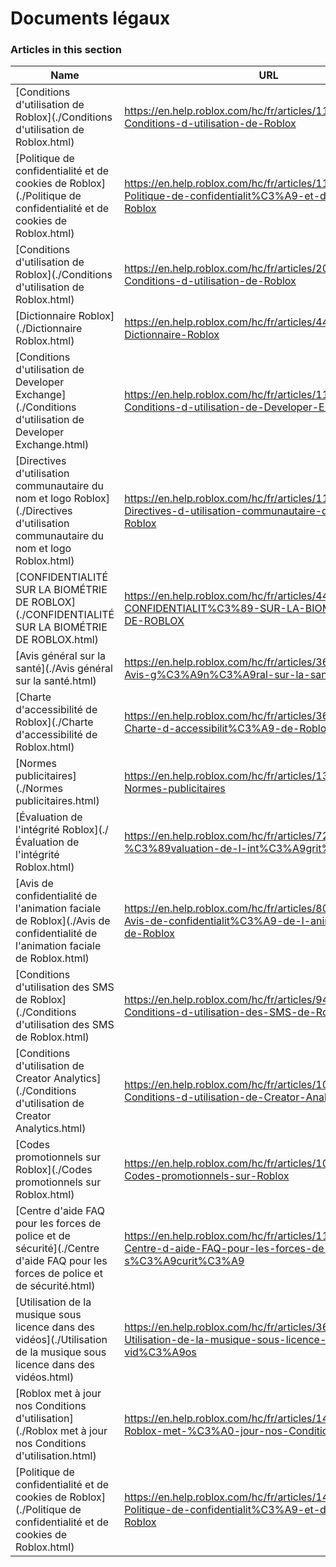 # Documents légaux  
### Articles in this section
Name|URL
-|-
[Conditions d'utilisation de Roblox](./Conditions d'utilisation de Roblox.html) |https://en.help.roblox.com/hc/fr/articles/115004647846-Conditions-d-utilisation-de-Roblox
[Politique de confidentialité et de cookies de Roblox](./Politique de confidentialité et de cookies de Roblox.html) |https://en.help.roblox.com/hc/fr/articles/115004630823-Politique-de-confidentialit%C3%A9-et-de-cookies-de-Roblox
[Conditions d'utilisation de Roblox](./Conditions d'utilisation de Roblox.html) |https://en.help.roblox.com/hc/fr/articles/203313410-Conditions-d-utilisation-de-Roblox
[Dictionnaire Roblox](./Dictionnaire Roblox.html) |https://en.help.roblox.com/hc/fr/articles/4415545981332-Dictionnaire-Roblox
[Conditions d'utilisation de Developer Exchange](./Conditions d'utilisation de Developer Exchange.html) |https://en.help.roblox.com/hc/fr/articles/115005718246-Conditions-d-utilisation-de-Developer-Exchange
[Directives d'utilisation communautaire du nom et logo Roblox](./Directives d'utilisation communautaire du nom et logo Roblox.html) |https://en.help.roblox.com/hc/fr/articles/115001708126-Directives-d-utilisation-communautaire-du-nom-et-logo-Roblox
[CONFIDENTIALITÉ SUR LA BIOMÉTRIE DE ROBLOX](./CONFIDENTIALITÉ SUR LA BIOMÉTRIE DE ROBLOX.html) |https://en.help.roblox.com/hc/fr/articles/4412863575316-CONFIDENTIALIT%C3%89-SUR-LA-BIOM%C3%89TRIE-DE-ROBLOX
[Avis général sur la santé](./Avis général sur la santé.html) |https://en.help.roblox.com/hc/fr/articles/360031603131-Avis-g%C3%A9n%C3%A9ral-sur-la-sant%C3%A9
[Charte d'accessibilité de Roblox](./Charte d'accessibilité de Roblox.html) |https://en.help.roblox.com/hc/fr/articles/360059080071-Charte-d-accessibilit%C3%A9-de-Roblox
[Normes publicitaires](./Normes publicitaires.html) |https://en.help.roblox.com/hc/fr/articles/13722260778260-Normes-publicitaires
[Évaluation de l'intégrité Roblox](./Évaluation de l'intégrité Roblox.html) |https://en.help.roblox.com/hc/fr/articles/7235818866964-%C3%89valuation-de-l-int%C3%A9grit%C3%A9-Roblox
[Avis de confidentialité de l'animation faciale de Roblox](./Avis de confidentialité de l'animation faciale de Roblox.html) |https://en.help.roblox.com/hc/fr/articles/8064749848980-Avis-de-confidentialit%C3%A9-de-l-animation-faciale-de-Roblox
[Conditions d'utilisation des SMS de Roblox](./Conditions d'utilisation des SMS de Roblox.html) |https://en.help.roblox.com/hc/fr/articles/9483830673556-Conditions-d-utilisation-des-SMS-de-Roblox
[Conditions d'utilisation de Creator Analytics](./Conditions d'utilisation de Creator Analytics.html) |https://en.help.roblox.com/hc/fr/articles/10949046065044-Conditions-d-utilisation-de-Creator-Analytics
[Codes promotionnels sur Roblox](./Codes promotionnels sur Roblox.html) |https://en.help.roblox.com/hc/fr/articles/10549651908244-Codes-promotionnels-sur-Roblox
[Centre d'aide FAQ pour les forces de police et de sécurité](./Centre d'aide FAQ pour les forces de police et de sécurité.html) |https://en.help.roblox.com/hc/fr/articles/11219680442260-Centre-d-aide-FAQ-pour-les-forces-de-police-et-de-s%C3%A9curit%C3%A9
[Utilisation de la musique sous licence dans des vidéos](./Utilisation de la musique sous licence dans des vidéos.html) |https://en.help.roblox.com/hc/fr/articles/360038525351-Utilisation-de-la-musique-sous-licence-dans-des-vid%C3%A9os
[Roblox met à jour nos Conditions d'utilisation](./Roblox met à jour nos Conditions d'utilisation.html) |https://en.help.roblox.com/hc/fr/articles/14663412502676-Roblox-met-%C3%A0-jour-nos-Conditions-d-utilisation
[Politique de confidentialité et de cookies de Roblox](./Politique de confidentialité et de cookies de Roblox.html) |https://en.help.roblox.com/hc/fr/articles/14663460303380-Politique-de-confidentialit%C3%A9-et-de-cookies-de-Roblox